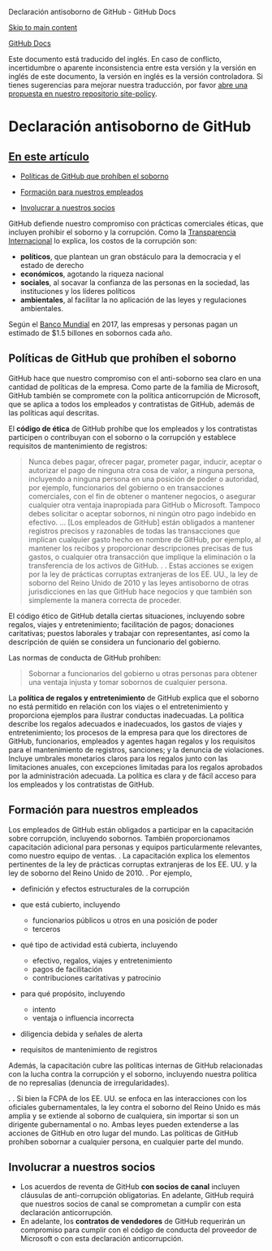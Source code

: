 Declaración antisoborno de GitHub - GitHub Docs

[Skip to main content](#main-content)

[](/es)[GitHub Docs](/es)

Este documento está traducido del inglés. En caso de conflicto, incertidumbre o aparente inconsistencia entre esta versión y la versión en inglés de este documento, la versión en inglés es la versión controladora. Si tienes sugerencias para mejorar nuestra traducción, por favor [abre una propuesta en nuestro repositorio site-policy](https://github.com/github/site-policy/issues).

Declaración antisoborno de GitHub
==========

[En este artículo](/github/site-policy/github-anti-bribery-statement#in-this-article)
----------

* [Políticas de GitHub que prohíben el soborno](#github-policies-prohibiting-bribery)

* [Formación para nuestros empleados](#training-for-our-employees)

* [Involucrar a nuestros socios](#engaging-our-partners)

GitHub defiende nuestro compromiso con prácticas comerciales éticas, que incluyen prohibir el soborno y la corrupción. Como la [Transparencia Internacional](https://www.transparency.org/what-is-corruption#costs-of-corruption) lo explica, los costos de la corrupción son:

* **políticos**, que plantean un gran obstáculo para la democracia y el estado de derecho
* **económicos**, agotando la riqueza nacional
* **sociales**, al socavar la confianza de las personas en la sociedad, las instituciones y los líderes políticos
* **ambientales**, al facilitar la no aplicación de las leyes y regulaciones ambientales.

Según el [Banco Mundial](https://www.worldbank.org/en/topic/governance/brief/anti-corruption) en 2017, las empresas y personas pagan un estimado de $1.5 billones en sobornos cada año.

[](#github-policies-prohibiting-bribery)Políticas de GitHub que prohíben el soborno
----------

GitHub hace que nuestro compromiso con el anti-soborno sea claro en una cantidad de políticas de la empresa. Como parte de la familia de Microsoft, GitHub también se compromete con la política anticorrupción de Microsoft, que se aplica a todos los empleados y contratistas de GitHub, además de las políticas aquí descritas.

El **código de ética** de GitHub prohíbe que los empleados y los contratistas participen o contribuyan con el soborno o la corrupción y establece requisitos de mantenimiento de registros:

>
>
> Nunca debes pagar, ofrecer pagar, prometer pagar, inducir, aceptar o autorizar el pago de ninguna otra cosa de valor, a ninguna persona, incluyendo a ninguna persona en una posición de poder o autoridad, por ejemplo, funcionarios del gobierno o en transacciones comerciales, con el fin de obtener o mantener negocios, o asegurar cualquier otra ventaja inapropiada para GitHub o Microsoft. Tampoco debes solicitar o aceptar sobornos, ni ningún otro pago indebido en efectivo. ... [Los empleados de GitHub] están obligados a mantener registros precisos y razonables de todas las transacciones que implican cualquier gasto hecho en nombre de GitHub, por ejemplo, al mantener los recibos y proporcionar descripciones precisas de tus gastos, o cualquier otra transacción que implique la eliminación o la transferencia de los activos de GitHub. . . Estas acciones se exigen por la ley de prácticas corruptas extranjeras de los EE. UU., la ley de soborno del Reino Unido de 2010 y las leyes antisoborno de otras jurisdicciones en las que GitHub hace negocios y que también son simplemente la manera correcta de proceder.
>
>

El código ético de GitHub detalla ciertas situaciones, incluyendo sobre regalos, viajes y entretenimiento; facilitación de pagos; donaciones caritativas; puestos laborales y trabajar con representantes, así como la descripción de quién se considera un funcionario del gobierno.

Las normas de conducta de GitHub prohíben:

>
>
> Sobornar a funcionarios del gobierno u otras personas para obtener una ventaja injusta y tomar sobornos de cualquier persona.
>
>

La **política de regalos y entretenimiento** de GitHub explica que el soborno no está permitido en relación con los viajes o el entretenimiento y proporciona ejemplos para ilustrar conductas inadecuadas. La política describe los regalos adecuados e inadecuados, los gastos de viajes y entretenimiento; los procesos de la empresa para que los directores de GitHub, funcionarios, empleados y agentes hagan regalos y los requisitos para el mantenimiento de registros, sanciones; y la denuncia de violaciones. Incluye umbrales monetarios claros para los regalos junto con las limitaciones anuales, con excepciones limitadas para los regalos aprobados por la administración adecuada. La política es clara y de fácil acceso para los empleados y los contratistas de GitHub.

[](#training-for-our-employees)Formación para nuestros empleados
----------

Los empleados de GitHub están obligados a participar en la capacitación sobre corrupción, incluyendo sobornos. También proporcionamos capacitación adicional para personas y equipos particularmente relevantes, como nuestro equipo de ventas. . La capacitación explica los elementos pertinentes de la ley de prácticas corruptas extranjeras de los EE. UU. y la ley de soborno del Reino Unido de 2010. . Por ejemplo,

* definición y efectos estructurales de la corrupción
* que está cubierto, incluyendo
  * funcionarios públicos u otros en una posición de poder
  * terceros

* qué tipo de actividad está cubierta, incluyendo
  * efectivo, regalos, viajes y entretenimiento
  * pagos de facilitación
  * contribuciones caritativas y patrocinio

* para qué propósito, incluyendo
  * intento
  * ventaja o influencia incorrecta

* diligencia debida y señales de alerta
* requisitos de mantenimiento de registros

Además, la capacitación cubre las políticas internas de GitHub relacionadas con la lucha contra la corrupción y el soborno, incluyendo nuestra política de no represalias (denuncia de irregularidades).

. . Si bien la FCPA de los EE. UU. se enfoca en las interacciones con los oficiales gubernamentales, la ley contra el soborno del Reino Unido es más amplia y se extiende al soborno de cualquiera, sin importar si son un dirigente gubernamental o no. Ambas leyes pueden extenderse a las acciones de GitHub en otro lugar del mundo. Las políticas de GitHub prohíben sobornar a cualquier persona, en cualquier parte del mundo.

[](#engaging-our-partners)Involucrar a nuestros socios
----------

* Los acuerdos de reventa de GitHub  **con socios de canal** incluyen cláusulas de anti-corrupción obligatorias. En adelante, GitHub requirá que nuestros socios de canal se comprometan a cumplir con esta declaración anticorrupción.
* En adelante, los **contratos de vendedores** de GitHub requerirán un compromiso para cumplir con el código de conducta del proveedor de Microsoft o con esta declaración anticorrupción.
